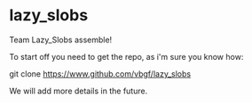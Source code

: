 # lazy_slobs
Team Lazy_Slobs assemble!

To start off you need to get the repo, as i'm sure you know how:

  git clone https://www.github.com/vbgf/lazy_slobs
  
We will add more details in the future.
